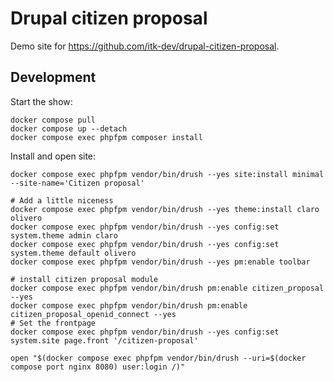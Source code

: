 # Drupal citizen proposal

Demo site for <https://github.com/itk-dev/drupal-citizen-proposal>.

## Development

Start the show:

```shell name=install
docker compose pull
docker compose up --detach
docker compose exec phpfpm composer install
```

Install and open site:

``` shell name=install-site
docker compose exec phpfpm vendor/bin/drush --yes site:install minimal --site-name='Citizen proposal'

# Add a little niceness
docker compose exec phpfpm vendor/bin/drush --yes theme:install claro olivero
docker compose exec phpfpm vendor/bin/drush --yes config:set system.theme admin claro
docker compose exec phpfpm vendor/bin/drush --yes config:set system.theme default olivero
docker compose exec phpfpm vendor/bin/drush --yes pm:enable toolbar

# install citizen proposal module
docker compose exec phpfpm vendor/bin/drush pm:enable citizen_proposal --yes
docker compose exec phpfpm vendor/bin/drush pm:enable citizen_proposal_openid_connect --yes
# Set the frontpage
docker compose exec phpfpm vendor/bin/drush --yes config:set system.site page.front '/citizen-proposal'

open "$(docker compose exec phpfpm vendor/bin/drush --uri=$(docker compose port nginx 8080) user:login /)"
```
